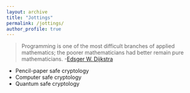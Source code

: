 ```yaml
---
layout: archive
title: "Jottings"
permalink: /jottings/
author_profile: true
---
```


> Programming is one of the most difficult branches of applied mathematics; the poorer mathematicians had better remain pure mathematicians.
> -[Edsger W. Dijkstra](https://en.wikiquote.org/wiki/Edsger_W._Dijkstra)

- Pencil-paper safe cryptology
- Computer safe cryptology
- Quantum safe cryptology
